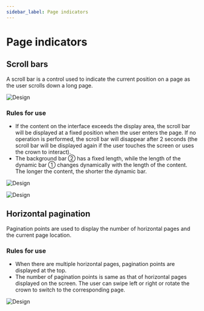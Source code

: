 ```yaml
---
sidebar_label: Page indicators
---
```


# Page indicators

## **Scroll bars**

A scroll bar is a control used to indicate the current position on a page as the user scrolls down a long page.

![Design](/img/design/5857111c5dab65a6d6723275392fdf9a.png)

### Rules for use

- If the content on the interface exceeds the display area, the scroll bar will be displayed at a fixed position when the user enters the page. If no operation is performed, the scroll bar will disappear after 2 seconds (the scroll bar will be displayed again if the user touches the screen or uses the crown to interact).
- The background bar ➁ has a fixed length, while the length of the dynamic bar ➀ changes dynamically with the length of the content. The longer the content, the shorter the dynamic bar.

![Design](/img/design/34bc7e326c3cabafe37a910f409158a1.png)

![Design](/img/design/fa18fdf6cb0c0a8b9d1cd93987022842.png)

## **Horizontal pagination**

Pagination points are used to display the number of horizontal pages and the current page location.

### Rules for use

- When there are multiple horizontal pages, pagination points are displayed at the top.
- The number of pagination points is same as that of horizontal pages displayed on the screen. The user can swipe left or right or rotate the crown to switch to the corresponding page.

![Design](/img/design/9968a05d97a56e47ca3bdc7665afdb7c.png)
